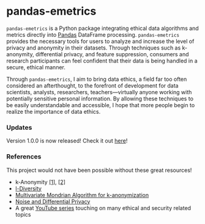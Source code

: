 # pandas-emetrics
`pandas-emetrics` is a Python package integrating ethical data algorithms and metrics directly into [Pandas](https://pandas.pydata.org/docs/) DataFrame processing. `pandas-emetrics` provides the necessary tools for users to analyze and increase the level of privacy and anonymity in their datasets. Through techniques such as k-anonymity, differential privacy, and feature suppression, consumers and research participants can feel confident that their data is being handled in a secure, ethical manner.

Through `pandas-emetrics`, I aim to bring data ethics, a field far too often considered an afterthought, to the forefront of development for data scientists, analysts, researchers, teachers—virtually anyone working with potentially sensitive personal information. By allowing these techniques to be easily understandable and accessible, I hope that more people begin to realize the importance of data ethics.

### Updates
Version 1.0.0 is now released! Check it out [here](https://pypi.org/project/pandas-emetrics/)!

### References
This project would not have been possible without these great resources! 
- k-Anonymity [[1]](https://www.immuta.com/blog/k-anonymity-everything-you-need-to-know-2021-guide/), [[2]](https://epic.org/wp-content/uploads/privacy/reidentification/Sweeney_Article.pdf)
- [l-Diversity](https://personal.utdallas.edu/~muratk/courses/privacy08f_files/ldiversity.pdf)
- [Multivariate Mondrian Algorithm for k-anonymization](https://pages.cs.wisc.edu/~lefevre/MultiDim.pdf)
- [Noise and Differential Privacy](https://arxiv.org/pdf/1309.3958)
- A great [YouTube series](https://www.youtube.com/playlist?list=PLZeK3TZueogEhGK0kTztL5ALQ_MkxgFCv) touching on many ethical and security related topics
